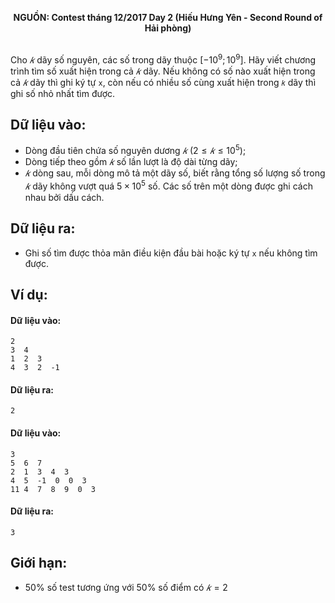 **<center>NGUỒN: Contest tháng 12/2017 Day 2 (Hiếu Hưng Yên - Second Round of Hải phòng)</center>**
<br>

Cho $𝑘$ dãy số nguyên, các số trong dãy thuộc $[−10^9; 10^9]$. Hãy viết chương trình tìm số xuất hiện trong cả $𝑘$ dãy. Nếu không có số nào xuất hiện trong cả $𝑘$ dãy thì ghi ký tự `x`, còn nếu có nhiều số cùng xuất hiện trong `𝑘` dãy thì ghi số nhỏ nhất tìm được. 

## Dữ liệu vào:
- Dòng đầu tiên chứa số nguyên dương $𝑘\ (2 ≤ 𝑘 ≤ 10^5)$; 
- Dòng tiếp theo gồm $𝑘$ số lần lượt là độ dài từng dãy; 
- $𝑘$ dòng sau, mỗi dòng mô tả một dãy số, biết rằng tổng số lượng số trong $𝑘$ dãy không vượt quá $5\times 10^5$ số. 
Các số trên một dòng được ghi cách nhau bởi dấu cách. 

## Dữ liệu ra:
- Ghi số tìm được thỏa mãn điều kiện đầu bài hoặc ký tự `x` nếu không tìm được. 

## Ví dụ:
#### Dữ liệu vào:
```
2
3  4
1  2  3
4  3  2  -1 
```

#### Dữ liệu ra:
```
2
```

#### Dữ liệu vào:
```
3
5  6  7
2  1  3  4  3
4  5  -1  0  0  3
11 4  7  8  9  0  3
```

#### Dữ liệu ra:
```
3
```

## Giới hạn:
- $50\%$ số test tương ứng với $50\%$ số điểm có $𝑘 = 2$